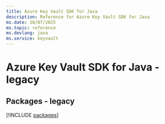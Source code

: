 ```yaml
---
title: Azure Key Vault SDK for Java
description: Reference for Azure Key Vault SDK for Java
ms.date: 10/07/2025
ms.topic: reference
ms.devlang: java
ms.service: keyvault
---
```

# Azure Key Vault SDK for Java - legacy
## Packages - legacy
[!INCLUDE [packages](key-vault-index.md)]